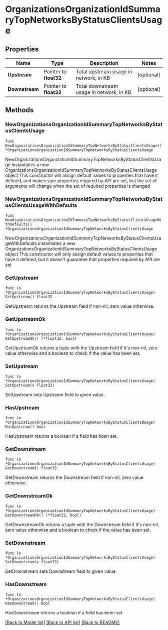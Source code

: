 # OrganizationsOrganizationIdSummaryTopNetworksByStatusClientsUsage

## Properties

Name | Type | Description | Notes
------------ | ------------- | ------------- | -------------
**Upstream** | Pointer to **float32** | Total upstream usage in network, in KB | [optional] 
**Downstream** | Pointer to **float32** | Total downstream usage in network, in KB | [optional] 

## Methods

### NewOrganizationsOrganizationIdSummaryTopNetworksByStatusClientsUsage

`func NewOrganizationsOrganizationIdSummaryTopNetworksByStatusClientsUsage() *OrganizationsOrganizationIdSummaryTopNetworksByStatusClientsUsage`

NewOrganizationsOrganizationIdSummaryTopNetworksByStatusClientsUsage instantiates a new OrganizationsOrganizationIdSummaryTopNetworksByStatusClientsUsage object
This constructor will assign default values to properties that have it defined,
and makes sure properties required by API are set, but the set of arguments
will change when the set of required properties is changed

### NewOrganizationsOrganizationIdSummaryTopNetworksByStatusClientsUsageWithDefaults

`func NewOrganizationsOrganizationIdSummaryTopNetworksByStatusClientsUsageWithDefaults() *OrganizationsOrganizationIdSummaryTopNetworksByStatusClientsUsage`

NewOrganizationsOrganizationIdSummaryTopNetworksByStatusClientsUsageWithDefaults instantiates a new OrganizationsOrganizationIdSummaryTopNetworksByStatusClientsUsage object
This constructor will only assign default values to properties that have it defined,
but it doesn't guarantee that properties required by API are set

### GetUpstream

`func (o *OrganizationsOrganizationIdSummaryTopNetworksByStatusClientsUsage) GetUpstream() float32`

GetUpstream returns the Upstream field if non-nil, zero value otherwise.

### GetUpstreamOk

`func (o *OrganizationsOrganizationIdSummaryTopNetworksByStatusClientsUsage) GetUpstreamOk() (*float32, bool)`

GetUpstreamOk returns a tuple with the Upstream field if it's non-nil, zero value otherwise
and a boolean to check if the value has been set.

### SetUpstream

`func (o *OrganizationsOrganizationIdSummaryTopNetworksByStatusClientsUsage) SetUpstream(v float32)`

SetUpstream sets Upstream field to given value.

### HasUpstream

`func (o *OrganizationsOrganizationIdSummaryTopNetworksByStatusClientsUsage) HasUpstream() bool`

HasUpstream returns a boolean if a field has been set.

### GetDownstream

`func (o *OrganizationsOrganizationIdSummaryTopNetworksByStatusClientsUsage) GetDownstream() float32`

GetDownstream returns the Downstream field if non-nil, zero value otherwise.

### GetDownstreamOk

`func (o *OrganizationsOrganizationIdSummaryTopNetworksByStatusClientsUsage) GetDownstreamOk() (*float32, bool)`

GetDownstreamOk returns a tuple with the Downstream field if it's non-nil, zero value otherwise
and a boolean to check if the value has been set.

### SetDownstream

`func (o *OrganizationsOrganizationIdSummaryTopNetworksByStatusClientsUsage) SetDownstream(v float32)`

SetDownstream sets Downstream field to given value.

### HasDownstream

`func (o *OrganizationsOrganizationIdSummaryTopNetworksByStatusClientsUsage) HasDownstream() bool`

HasDownstream returns a boolean if a field has been set.


[[Back to Model list]](../README.md#documentation-for-models) [[Back to API list]](../README.md#documentation-for-api-endpoints) [[Back to README]](../README.md)


